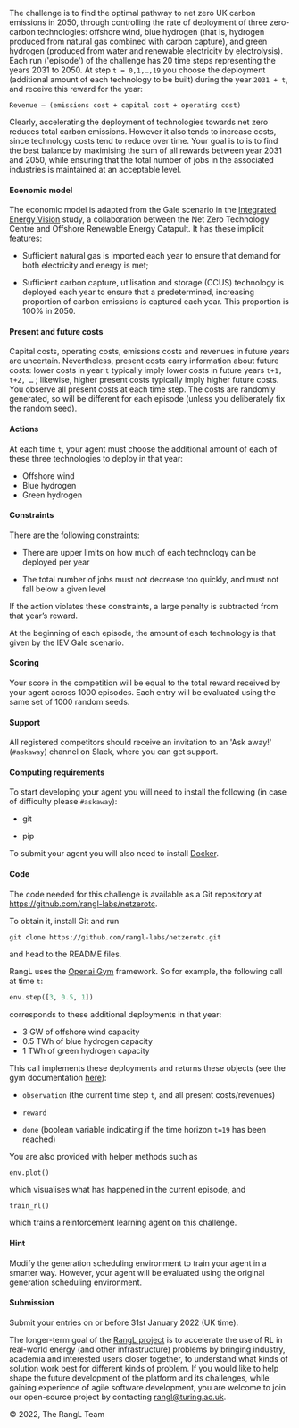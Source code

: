 The challenge is to find the optimal pathway to net zero UK carbon emissions in 2050, through controlling the rate of deployment of three zero-carbon technologies: offshore wind, blue hydrogen (that is, hydrogen produced from natural gas combined with carbon capture), and green hydrogen (produced from water and renewable electricity by electrolysis). Each run ('episode') of the challenge has 20 time steps representing the years 2031 to 2050. At step `t = 0,1,…,19` you choose the deployment (additional amount of each technology to be built) during the year `2031 + t`, and receive this reward for the year: 

```
Revenue – (emissions cost + capital cost + operating cost)
```

Clearly, accelerating the deployment of technologies towards net zero reduces total carbon emissions. However it also tends to increase costs, since technology costs tend to reduce over time. Your goal is to is to find the best balance by maximising the sum of all rewards between year 2031 and 2050, while ensuring that the total number of jobs in the associated industries is maintained at an acceptable level. 

#### Economic model

The economic model is adapted from the Gale scenario in the [Integrated Energy Vision](https://ore.catapult.org.uk/press-releases/reimagining-a-net-zero-north-sea-an-integrated-energy-vision-for-2050/) study, a collaboration between the Net Zero Technology Centre and Offshore Renewable Energy Catapult. It has these implicit features:

* Sufficient natural gas is imported each year to ensure that demand for both electricity and energy is met;

* Sufficient carbon capture, utilisation and storage (CCUS) technology is deployed each year to ensure that a predetermined, increasing proportion of carbon emissions is captured each year. This proportion is 100% in 2050.

#### Present and future costs

Capital costs, operating costs, emissions costs and revenues in future years are uncertain. Nevertheless, present costs carry information about future costs: lower costs in year `t` typically imply lower costs in future years `t+1, t+2, …` ; likewise, higher present costs typically imply higher future costs. You observe all present costs at each time step. The costs are randomly generated, so will be different for each episode (unless you deliberately fix the random seed).

#### Actions

 At each time `t`, your agent must choose the additional amount of each of these three technologies to deploy in that year: 

* Offshore wind
* Blue hydrogen
* Green hydrogen

#### Constraints

There are the following constraints: 

* There are upper limits on how much of each technology can be deployed per year

* The total number of jobs must not decrease too quickly, and must not fall below a given level

If the action violates these constraints, a large penalty is subtracted from that year’s reward.

At the beginning of each episode, the amount of each technology is that given by the IEV Gale scenario.

#### Scoring

Your score in the competition will be equal to the total reward received by your agent across 1000 episodes. Each entry will be evaluated using the same set of 1000 random seeds.

#### Support

All registered competitors should receive an invitation to an 'Ask away!' (`#askaway`) channel on Slack, where you can get support.

#### Computing requirements

To start developing your agent you will need to install the following (in case of difficulty please `#askaway`): 

* git

* pip 

To submit your agent you will also need to install [Docker](https://www.docker.com/).

#### Code

The code needed for this challenge is available as a Git repository at https://github.com/rangl-labs/netzerotc.

To obtain it, install Git and run

```
git clone https://github.com/rangl-labs/netzerotc.git
```

and head to the README files.

RangL uses the [Openai Gym](https://gym.openai.com/) framework. So for example, the following call at time `t`:

```python
env.step([3, 0.5, 1]) 
```

corresponds to these additional deployments in that year:

* 3 GW of offshore wind capacity
* 0.5 TWh of blue hydrogen capacity
* 1 TWh of green hydrogen capacity

This call implements these deployments and returns these objects (see the gym documentation [here](https://gym.openai.com/docs/)): 

* `observation` (the current time step `t`, and all present costs/revenues)

* `reward`

* `done` (boolean variable indicating if the time horizon `t=19` has been reached)

You are also provided with helper methods such as 

```python
env.plot()
```

which visualises what has happened in the current episode, and

```
train_rl()
```

which trains a reinforcement learning agent on this challenge.

#### Hint

Modify the generation scheduling environment to train your agent in a smarter way. However, your agent will be evaluated using the original generation scheduling environment.

#### Submission

Submit your entries on or before 31st January 2022 (UK time).



The longer-term goal of the [RangL project](https://www.turing.ac.uk/research/research-projects/ai-control-problems) is to accelerate the use of RL in real-world energy (and other infrastructure) problems by bringing industry, academia and interested users closer together, to understand what kinds of solution work best for different kinds of problem. If you would like to help shape the future development of the platform and its challenges, while gaining experience of agile software development, you are welcome to join our open-source project by contacting [rangl@turing.ac.uk](mailto:rangl@turing.ac.uk).

© 2022, The RangL Team
